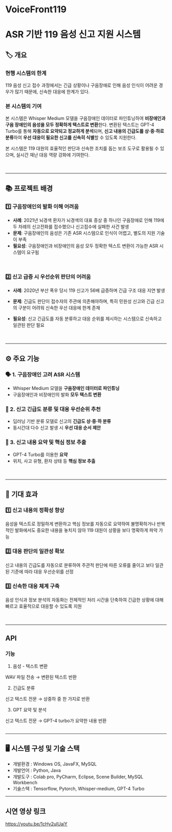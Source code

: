 # VoiceFront119

# ASR 기반 119 음성 신고 지원 시스템

## 🏷️ 개요

### 현행 시스템의 한계
 119 음성 신고 접수 과정에서는 긴급 상황이나 구음장애로 인해 음성 인식이 어려운 경우가 많기 때문에, 신속한 대응에 한계가 있다. 
### 본 시스템의 기여 
 본 시스템은 Whisper Medium 모델을 구음장애인 데이터로 파인튜닝하여 **비장애인과 구음 장애인의 음성을 모두 정확하게 텍스트로 변환**한다. 변환된 텍스트는 GPT-4 Turbo를 통해 **자동으로 요약되고 정교하게 분석**되며, **신고 내용의 긴급도를 상·중·하로 분류**하여 **우선 대응이 필요한 신고를 신속히 식별**할 수 있도록 지원한다. 
 
 본 시스템은 119 대원의 효율적인 판단과 신속한 조치를 돕는 보조 도구로 활용될 수 있으며, 실시간 재난 대응 역량 강화에 기여한다.
<br><br><br>

---

## 📚 프로젝트 배경
### 1️⃣ 구음장애인의 발화 이해 어려움
- **사례**: 2021년 뇌경색 환자가 뇌경색의 대표 증상 중 하나인 구음장애로 인해 119에 두 차례의 신고전화를 접수했으나 신고접수에 실패한 사건 발생
- **문제**: 구음장애인의 음성은 기존 ASR 시스템으로 인식이 어렵고, 별도의 지원 기술이 부족
- **필요성**: 구음장애인과 비장애인의 음성 모두 정확한 텍스트 변환이 가능한 ASR 시스템이 요구됨
<br>

### 2️⃣ 신고 급증 시 우선순위 판단의 어려움
- **사례**: 2020년 부산 폭우 당시 119 신고가 56배 급증하며 긴급 구조 대응 지연 발생
- **문제**: 긴급도 판단이 접수자의 주관에 의존해야하며, 특히 민원성 신고와 긴급 신고의 구분이 어려워 신속한 우선 대응에 한계 존재

- **필요성**: 신고 긴급도를 자동 분류하고 대응 순위를 제시하는 시스템으로 신속하고 일관된 판단 필요
<br><br><br>
---

## ⚙️ 주요 기능

### 🗣️ 1. 구음장애인 고려 ASR 시스템
- Whisper Medium 모델을 **구음장애인 데이터로 파인튜닝**
- 구음장애인과 비장애인의 발화 **모두 텍스트 변환**


### 🚨 2. 신고 긴급도 분류 및 대응 우선순위 추천
- 딥러닝 기반 분류 모델로 신고의 **긴급도 상·중·하 분류**
- 동시간대 다수 신고 발생 시 **우선 대응 순서 제안**


### 📄 3. 신고 내용 요약 및 핵심 정보 추출
- GPT-4 Turbo를 이용한 **요약**
- 위치, 사고 유형, 환자 상태 등 **핵심 정보 추출**
<br><br><br>

---
## 🌟 기대 효과
### 1️⃣ **신고 내용의 정확성 향상** <br>
음성을 텍스트로 정밀하게 변환하고 핵심 정보를 자동으로 요약하여 불명확하거나 반복적인 발화에서도 중요한 내용을 놓치지 않아 119 대원이 상황을 보다 명확하게 파악 가능

### 2️⃣ **대응 판단의 일관성 확보** <br>
신고 내용의 긴급도를 자동으로 분류하여 주관적 판단에 따른 오류를 줄이고 보다 일관된 기준에 따라 대응 우선순위를 선정

### 3️⃣ **신속한 대응 체계 구축** <br>
음성 인식과 정보 분석의 자동화는 전체적인 처리 시간을 단축하여 긴급한 상황에 대해 빠르고 효율적으로 대응할 수 있도록 지원
<br><br><br>

---

## API
### 기능
1. 음성 - 텍스트 변환 

WAV 파일 전송 → 변환된 텍스트 반환 

2. 긴급도 분류 

신고 텍스트 전문 → 상중하 중 한 가지로 반환 

3. GPT 요약 및 분석 

신고 텍스트 전문 → GPT-4 turbo가 요약한 내용 반환 
<br><br>

---
## 🖥️ 시스템 구성 및 기술 스택
- 개발환경 : Windows OS, JavaFX, MySQL
- 개발언어 : Python, Java
- 개발도구 : Colab pro, PyCharm, Eclipse, Scene Builder, MySQL Workbench
- 기술스택 : Tensorflow, Pytorch, Whisper-medium, GPT-4 Turbo

---
## 시연 영상 링크
https://youtu.be/1cHy2ulUaiY

